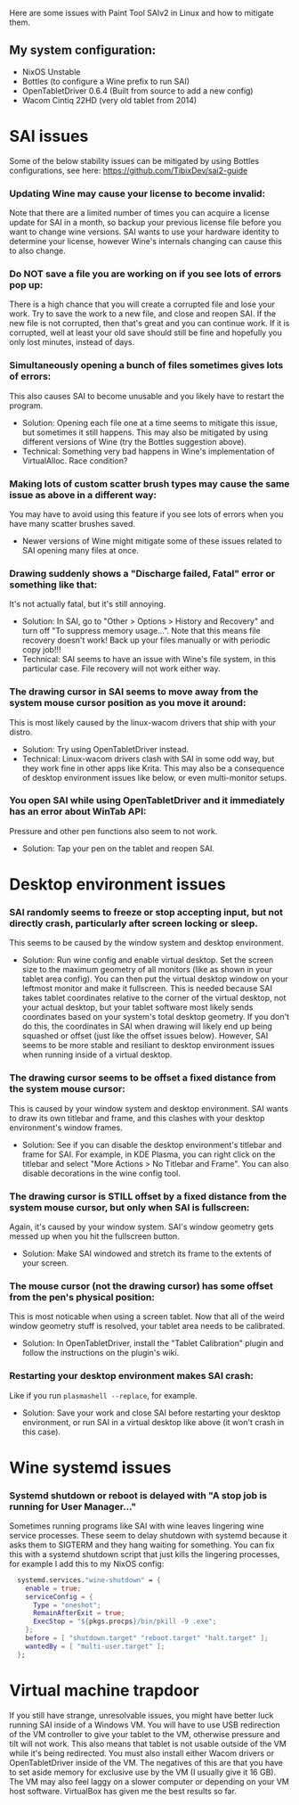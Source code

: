 Here are some issues with Paint Tool SAIv2 in Linux and how to mitigate them.

## My system configuration:
- NixOS Unstable
- Bottles (to configure a Wine prefix to run SAI)
- OpenTabletDriver 0.6.4 (Built from source to add a new config)
- Wacom Cintiq 22HD (very old tablet from 2014)

# SAI issues
Some of the below stability issues can be mitigated by using Bottles configurations, see here:
https://github.com/TibixDev/sai2-guide

### Updating Wine may cause your license to become invalid:
Note that there are a limited number of times you can acquire a license update for SAI in a month,
so backup your previous license file before you want to change wine versions. SAI wants to use your hardware
identity to determine your license, however Wine's internals changing can cause this to also change.

### Do NOT save a file you are working on if you see lots of errors pop up:
There is a high chance that you will create a corrupted file and lose your work.
Try to save the work to a new file, and close and reopen SAI. If the new file is not corrupted,
then that's great and you can continue work. If it is corrupted, well at least your old save should
still be fine and hopefully you only lost minutes, instead of days.

### Simultaneously opening a bunch of files sometimes gives lots of errors:
This also causes SAI to become unusable and you likely have to restart the program.
- Solution: Opening each file one at a time seems to mitigate this issue, but sometimes it still happens.
  This may also be mitigated by using different versions of Wine (try the Bottles suggestion above).
- Technical: Something very bad happens in Wine's implementation of VirtualAlloc. Race condition?

### Making lots of custom scatter brush types may cause the same issue as above in a different way:
You may have to avoid using this feature if you see lots of errors when you have many scatter brushes saved.
- Newer versions of Wine might mitigate some of these issues related to SAI opening many files at once.

### Drawing suddenly shows a "Discharge failed, Fatal" error or something like that:
It's not actually fatal, but it's still annoying.
- Solution: In SAI, go to "Other > Options > History and Recovery" and turn off "To suppress memory usage...".
  Note that this means file recovery doesn't work! Back up your files manually or with periodic copy job!!!
- Technical: SAI seems to have an issue with Wine's file system, in this particular case. File recovery will
  not work either way.

### The drawing cursor in SAI seems to move away from the system mouse cursor position as you move it around:
This is most likely caused by the linux-wacom drivers that ship with your distro.
- Solution: Try using OpenTabletDriver instead.
- Technical: Linux-wacom drivers clash with SAI in some odd way, but they work fine in other apps like Krita.
  This may also be a consequence of desktop environment issues like below, or even multi-monitor setups.

### You open SAI while using OpenTabletDriver and it immediately has an error about WinTab API:
Pressure and other pen functions also seem to not work.
- Solution: Tap your pen on the tablet and reopen SAI.

# Desktop environment issues

### SAI randomly seems to freeze or stop accepting input, but not directly crash, particularly after screen locking or sleep.
This seems to be caused by the window system and desktop environment.
- Solution: Run wine config and enable virtual desktop. Set the screen size to the maximum geometry of all monitors (like as shown
  in your tablet area config). You can then put the virtual desktop window on your leftmost monitor and make it fullscreen. This is
  needed because SAI takes tablet coordinates relative to the corner of the virtual desktop, not your actual desktop, but your tablet
  software most likely sends coordinates based on your system's total desktop geometry. If you don't do this, the coordinates in SAI when
  drawing will likely end up being squashed or offset (just like the offset issues below). However, SAI seems to be more stable and
  resiliant to desktop environment issues when running inside of a virtual desktop.

### The drawing cursor seems to be offset a fixed distance from the system mouse cursor:
This is caused by your window system and desktop environment. SAI wants to draw its own titlebar and frame,
and this clashes with your desktop environment's window frames.
- Solution: See if you can disable the desktop environment's titlebar and frame for SAI. For example,
  in KDE Plasma, you can right click on the titlebar and select "More Actions > No Titlebar and Frame".
  You can also disable decorations in the wine config tool.

### The drawing cursor is STILL offset by a fixed distance from the system mouse cursor, but only when SAI is fullscreen:
Again, it's caused by your window system. SAI's window geometry gets messed up when you hit the fullscreen button.
- Solution: Make SAI windowed and stretch its frame to the extents of your screen.

### The mouse cursor (not the drawing cursor) has some offset from the pen's physical position:
This is most noticable when using a screen tablet. Now that all of the weird window geometry stuff is resolved, your tablet area needs to be calibrated.
- Solution: In OpenTabletDriver, install the "Tablet Calibration" plugin and follow the instructions on the plugin's wiki.

### Restarting your desktop environment makes SAI crash:
Like if you run `plasmashell --replace`, for example.
- Solution: Save your work and close SAI before restarting your desktop environment, or run SAI in a virtual desktop like above (it won't crash in this case).

# Wine systemd issues

### Systemd shutdown or reboot is delayed with "A stop job is running for User Manager..."
Sometimes running programs like SAI with wine leaves lingering wine service processes.
These seem to delay shutdown with systemd because it asks them to SIGTERM and they hang waiting for something.
You can fix this with a systemd shutdown script that just kills the lingering processes, for example I add this to my NixOS config:
```nix
  systemd.services."wine-shutdown" = {
    enable = true;
    serviceConfig = {
      Type = "oneshot";
      RemainAfterExit = true;
      ExecStop = "${pkgs.procps}/bin/pkill -9 .exe";
    };
    before = [ "shutdown.target" "reboot.target" "halt.target" ];
    wantedBy = [ "multi-user.target" ];
  };
```

# Virtual machine trapdoor
If you still have strange, unresolvable issues, you might have better luck running SAI inside of a Windows VM.
You will have to use USB redirection of the VM controller to give your tablet to the VM, otherwise pressure and tilt will not work.
This also means that tablet is not usable outside of the VM while it's being redirected.
You must also install either Wacom drivers or OpenTabletDriver inside of the VM.
The negatives of this are that you have to set aside memory for exclusive use by the VM (I usually give it 16 GB). The VM may also
feel laggy on a slower computer or depending on your VM host software. VirtualBox has given me the best results so far.
